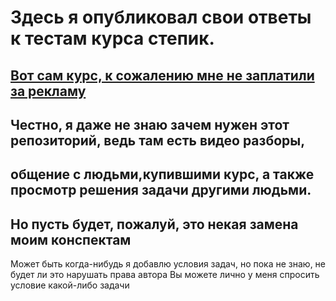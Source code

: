 # Здесь я опубликовал свои ответы к тестам курса степик. 
## [Вот сам курс, к сожалению мне не заплатили за рекламу](https://stepik.org/116336)     
## Честно, я даже не знаю зачем нужен этот репозиторий, ведь там есть видео разборы, 
## общение с людьми,купившими курс, а также просмотр решения задачи другими людьми. 
## Но пусть будет, пожалуй, это некая замена моим конспектам

Может быть когда-нибудь я добавлю условия задач, но пока не знаю, не будет ли это нарушать права автора
Вы можете лично у меня спросить условие какой-либо задачи